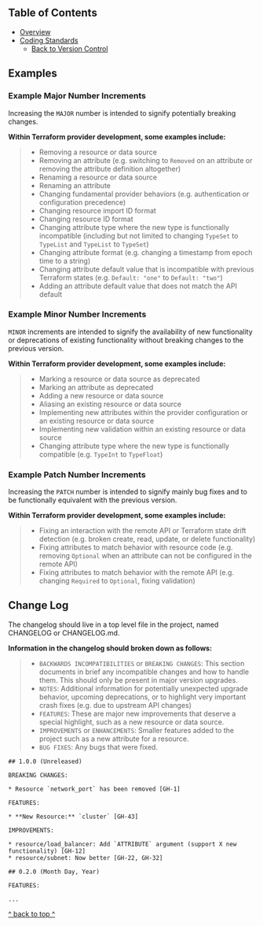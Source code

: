 ## Table of Contents

- [Overview](../README.md)
- [Coding Standards](../README.md#coding-standards)
  - [Back to Version Control](./version_control.md)

## **Examples**
### **Example Major Number Increments**
Increasing the `MAJOR` number is intended to signify potentially breaking changes.

**Within Terraform provider development, some examples include:**
>- Removing a resource or data source
>- Removing an attribute (e.g. switching to `Removed` on an attribute or removing the attribute definition altogether)
>- Renaming a resource or data source
>- Renaming an attribute
>- Changing fundamental provider behaviors (e.g. authentication or configuration precedence)
>- Changing resource import ID format
>- Changing resource ID format
>- Changing attribute type where the new type is functionally incompatible (including but not limited to changing `TypeSet` to `TypeList` and `TypeList` to `TypeSet`)
>- Changing attribute format (e.g. changing a timestamp from epoch time to a string)
>- Changing attribute default value that is incompatible with previous Terraform states (e.g. `Default: "one"` to `Default: "two"`)
>- Adding an attribute default value that does not match the API default

### **Example Minor Number Increments**
`MINOR` increments are intended to signify the availability of new functionality or deprecations of existing functionality without breaking changes to the previous version.

**Within Terraform provider development, some examples include:**
>- Marking a resource or data source as deprecated
>- Marking an attribute as deprecated
>- Adding a new resource or data source
>- Aliasing an existing resource or data source
>- Implementing new attributes within the provider configuration or an existing resource or data source
>- Implementing new validation within an existing resource or data source
>- Changing attribute type where the new type is functionally compatible (e.g. `TypeInt` to `TypeFloat`)

### **Example Patch Number Increments**
Increasing the `PATCH` number is intended to signify mainly bug fixes and to be functionally equivalent with the previous version.

**Within Terraform provider development, some examples include:**
>- Fixing an interaction with the remote API or Terraform state drift detection (e.g. broken create, read, update, or delete functionality)
>- Fixing attributes to match behavior with resource code (e.g. removing `Optional` when an attribute can not be configured in the remote API)
>- Fixing attributes to match behavior with the remote API (e.g. changing `Required` to `Optional`, fixing validation)

## **Change Log**
The changelog should live in a top level file in the project, named CHANGELOG or CHANGELOG.md.

**Information in the changelog should broken down as follows:**
> - `BACKWARDS INCOMPATIBILITIES` or `BREAKING CHANGES`: This section documents in brief any incompatible changes and how to handle them. This should only be present in major version upgrades.
>- `NOTES`: Additional information for potentially unexpected upgrade behavior, upcoming deprecations, or to highlight very important crash fixes (e.g. due to upstream API changes)
>- `FEATURES`: These are major new improvements that deserve a special highlight, such as a new resource or data source.
>- `IMPROVEMENTS` or `ENHANCEMENTS`: Smaller features added to the project such as a new attribute for a resource.
>- `BUG FIXES`: Any bugs that were fixed.

```
## 1.0.0 (Unreleased)

BREAKING CHANGES:

* Resource `network_port` has been removed [GH-1]

FEATURES:

* **New Resource:** `cluster` [GH-43]

IMPROVEMENTS:

* resource/load_balancer: Add `ATTRIBUTE` argument (support X new functionality) [GH-12]
* resource/subnet: Now better [GH-22, GH-32]

## 0.2.0 (Month Day, Year)

FEATURES:

...
```
[^ back to top ^](#table-of-contents)